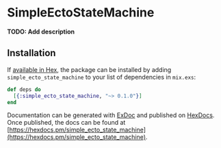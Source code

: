 # SimpleEctoStateMachine

**TODO: Add description**

## Installation

If [available in Hex](https://hex.pm/docs/publish), the package can be installed
by adding `simple_ecto_state_machine` to your list of dependencies in `mix.exs`:

```elixir
def deps do
  [{:simple_ecto_state_machine, "~> 0.1.0"}]
end
```

Documentation can be generated with [ExDoc](https://github.com/elixir-lang/ex_doc)
and published on [HexDocs](https://hexdocs.pm). Once published, the docs can
be found at [https://hexdocs.pm/simple_ecto_state_machine](https://hexdocs.pm/simple_ecto_state_machine).

